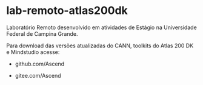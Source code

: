 # lab-remoto-atlas200dk
Laboratório Remoto desenvolvido em atividades de Estágio na Universidade Federal de Campina Grande.

Para download das versões atualizadas do CANN, toolkits do Atlas 200 DK e Mindstudio acesse:

- github.com/Ascend


- gitee.com/Ascend




